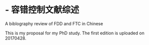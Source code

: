 # - 容错控制文献综述
A biblography review of FDD and FTC in Chinese

This is my proposal for my PhD study. The first edition is uploaded on 20170428.
